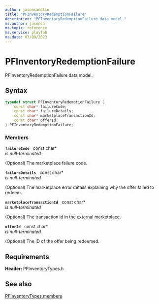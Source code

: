 ```yaml
---
author: jasonsandlin
title: "PFInventoryRedemptionFailure"
description: "PFInventoryRedemptionFailure data model."
ms.author: jasonsa
ms.topic: reference
ms.service: playfab
ms.date: 03/09/2023
---
```


# PFInventoryRedemptionFailure  

PFInventoryRedemptionFailure data model.  

## Syntax  
  
```cpp
typedef struct PFInventoryRedemptionFailure {  
    const char* failureCode;  
    const char* failureDetails;  
    const char* marketplaceTransactionId;  
    const char* offerId;  
} PFInventoryRedemptionFailure;  
```
  
### Members  
  
**`failureCode`** &nbsp; const char*  
*is null-terminated*  
  
(Optional) The marketplace failure code.
  
**`failureDetails`** &nbsp; const char*  
*is null-terminated*  
  
(Optional) The marketplace error details explaining why the offer failed to redeem.
  
**`marketplaceTransactionId`** &nbsp; const char*  
*is null-terminated*  
  
(Optional) The transaction id in the external marketplace.
  
**`offerId`** &nbsp; const char*  
*is null-terminated*  
  
(Optional) The ID of the offer being redeemed.
  
  
## Requirements  
  
**Header:** PFInventoryTypes.h
  
## See also  
[PFInventoryTypes members](../pfinventorytypes_members.md)  

  
  
